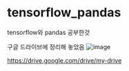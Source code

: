 # tensorflow_pandas
tensorflow와 pandas 공부한것


구글 드라이브에 정리해 놓았음 
![image](https://user-images.githubusercontent.com/81786969/130553803-ff39ce56-41b7-403b-9b05-a21be69b7725.png)

https://drive.google.com/drive/my-drive
